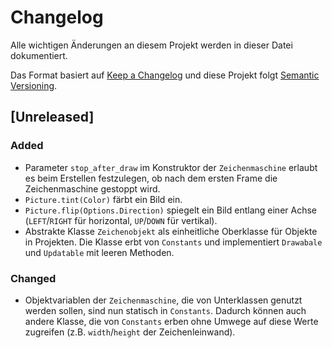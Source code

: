 # Changelog
Alle wichtigen Änderungen an diesem Projekt werden in dieser Datei dokumentiert.

Das Format basiert auf [Keep a Changelog](https://keepachangelog.com/de/1.0.0/)
und diese Projekt folgt [Semantic Versioning](https://semver.org/spec/v2.0.0.html).

## [Unreleased]

### Added
- Parameter `stop_after_draw` im Konstruktor der `Zeichenmaschine` erlaubt es beim Erstellen festzulegen, ob nach dem ersten Frame die Zeichenmaschine gestoppt wird.
- `Picture.tint(Color)` färbt ein Bild ein.
- `Picture.flip(Options.Direction)` spiegelt ein Bild entlang einer Achse (`LEFT`/`RIGHT` für horizontal, `UP`/`DOWN` für vertikal).
- Abstrakte Klasse `Zeichenobjekt` als einheitliche Oberklasse für Objekte in Projekten. Die Klasse erbt von `Constants` und implementiert `Drawabale` und `Updatable` mit leeren Methoden.  

### Changed
- Objektvariablen der `Zeichenmaschine`, die von Unterklassen genutzt werden sollen, sind nun statisch in `Constants`. Dadurch können auch andere Klasse, die von `Constants` erben ohne Umwege auf diese Werte zugreifen (z.B. `width`/`height` der Zeichenleinwand).  
